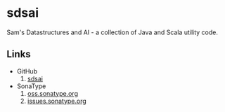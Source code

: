 # sdsai

Sam's Datastructures and AI - a collection of Java and Scala utility code.

## Links

* GitHub
  1. [sdsai](https://github.com/basking2/sdsai)
* SonaType
  1. [oss.sonatype.org](nexus)
  2. [issues.sonatype.org](issues)

[nexus]: https://oss.sonatype.org
[issues]: https://oss.sonatype.org
